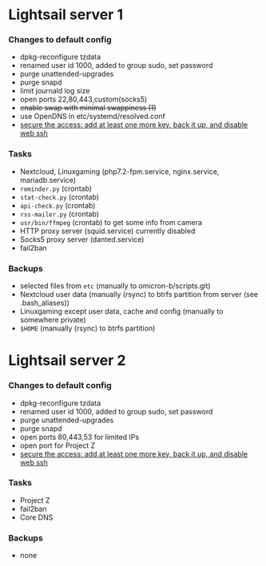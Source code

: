 # Lightsail server 1

### Changes to default config

- dpkg-reconfigure tzdata
- renamed user id 1000, added to group sudo, set password
- purge unattended-upgrades
- purge snapd
- limit journald log size
- open ports 22,80,443,custom(socks5)
- ~~enable swap with minimal swappiness (1)~~
- use OpenDNS in etc/systemd/resolved.conf
- [secure the access: add at least one more key, back it up, and disable web ssh](https://lightsail.aws.amazon.com/ls/docs/en_us/articles/amazon-lightsail-securing-linux-unix-amazon-ec2-instances)

### Tasks

- Nextcloud, Linuxgaming (php7.2-fpm.service, nginx.service, mariadb.service)
- `reminder.py` (crontab)
- `stat-check.py` (crontab)
- `api-check.py` (crontab)
- `rss-mailer.py` (crontab)
- `usr/bin/ffmpeg` (crontab) to get some info from camera
- HTTP proxy server (squid.service) currently disabled
- Socks5 proxy server (danted.service)
- fail2ban

### Backups

- selected files from `etc` (manually to omicron-b/scripts.git)
- Nextcloud user data (manually (rsync) to btrfs partition from server (see .bash_aliases))
- Linuxgaming except user data, cache and config (manually to somewhere private)
- `$HOME` (manually (rsync) to btrfs partition)

# Lightsail server 2

### Changes to default config

- dpkg-reconfigure tzdata
- renamed user id 1000, added to group sudo, set password
- purge unattended-upgrades
- purge snapd
- open ports 80,443,53 for limited IPs
- open port for Project Z
- [secure the access: add at least one more key, back it up, and disable web ssh](https://lightsail.aws.amazon.com/ls/docs/en_us/articles/amazon-lightsail-securing-linux-unix-amazon-ec2-instances)

### Tasks

- Project Z
- fail2ban
- Core DNS

### Backups

- none
